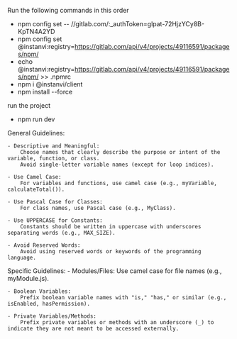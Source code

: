Run the following commands in this order

- npm config set -- //gitlab.com/:\_authToken=glpat-72HjzYCy8B-KpTN4A2YD
- npm config set @instanvi:registry=https://gitlab.com/api/v4/projects/49116591/packages/npm/
- echo @instanvi:registry=https://gitlab.com/api/v4/projects/49116591/packages/npm/ >> .npmrc
- npm i @instanvi/client
- npm install --force

run the project

- npm run dev

General Guidelines:

    - Descriptive and Meaningful:
        Choose names that clearly describe the purpose or intent of the variable, function, or class.
        Avoid single-letter variable names (except for loop indices).

    - Use Camel Case:
        For variables and functions, use camel case (e.g., myVariable, calculateTotal()).

    - Use Pascal Case for Classes:
        For class names, use Pascal case (e.g., MyClass).

    - Use UPPERCASE for Constants:
        Constants should be written in uppercase with underscores separating words (e.g., MAX_SIZE).

    - Avoid Reserved Words:
        Avoid using reserved words or keywords of the programming language.

Specific Guidelines: - Modules/Files:
Use camel case for file names (e.g., myModule.js).

    - Boolean Variables:
        Prefix boolean variable names with "is," "has," or similar (e.g., isEnabled, hasPermission).

    - Private Variables/Methods:
        Prefix private variables or methods with an underscore (_) to indicate they are not meant to be accessed externally.
